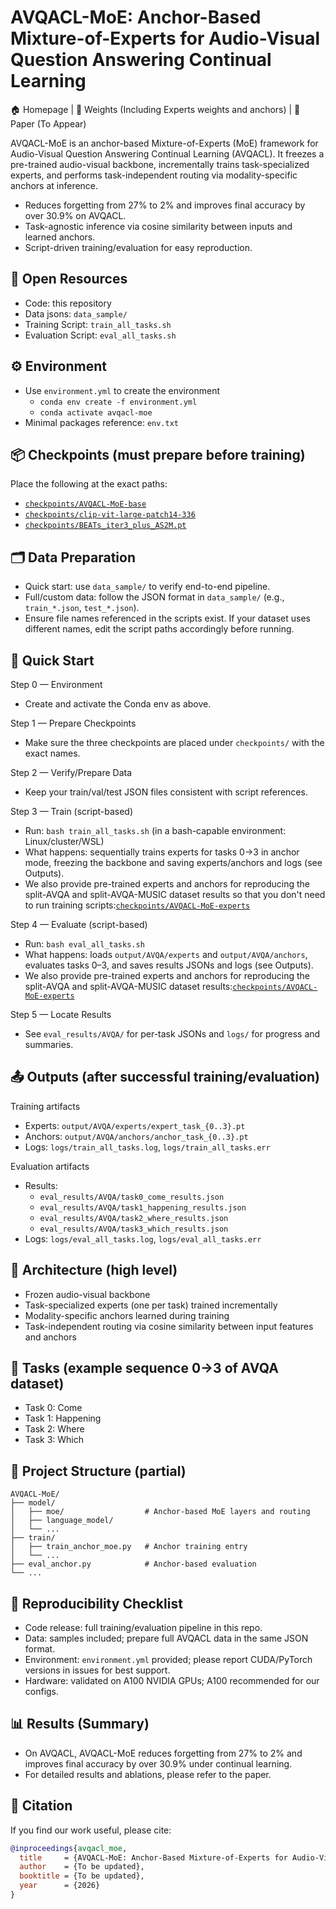 # AVQACL-MoE: Anchor-Based Mixture-of-Experts for Audio-Visual Question Answering Continual Learning

🏠 Homepage | 🤗 Weights (Including Experts weights and anchors) | 📖 Paper (To Appear)

AVQACL-MoE is an anchor-based Mixture-of-Experts (MoE) framework for Audio-Visual Question Answering Continual Learning (AVQACL). It freezes a pre-trained audio-visual backbone, incrementally trains task-specialized experts, and performs task-independent routing via modality-specific anchors at inference.

- Reduces forgetting from 27% to 2% and improves final accuracy by over 30.9% on AVQACL.
- Task-agnostic inference via cosine similarity between inputs and learned anchors.
- Script-driven training/evaluation for easy reproduction.


## 📂 Open Resources
- Code: this repository
- Data jsons: `data_sample/`
- Training Script: `train_all_tasks.sh`
- Evaluation Script: `eval_all_tasks.sh`


## ⚙️ Environment
- Use `environment.yml` to create the environment
  - `conda env create -f environment.yml`
  - `conda activate avqacl-moe`
- Minimal packages reference: `env.txt`


## 📦 Checkpoints (must prepare before training)
Place the following at the exact paths:
- [`checkpoints/AVQACL-MoE-base`](https://huggingface.co/anonymous-769/AVQACL-MoE)
- [`checkpoints/clip-vit-large-patch14-336`](https://huggingface.co/openai/clip-vit-large-patch14-336/tree/main)
- [`checkpoints/BEATs_iter3_plus_AS2M.pt`](https://1drv.ms/u/s!AqeByhGUtINrgcpke6_lRSZEKD5j2Q?e=A3FpOf)


## 🗂️ Data Preparation
- Quick start: use `data_sample/` to verify end-to-end pipeline.
- Full/custom data: follow the JSON format in `data_sample/` (e.g., `train_*.json`, `test_*.json`).
- Ensure file names referenced in the scripts exist. If your dataset uses different names, edit the script paths accordingly before running.


## 🚀 Quick Start
Step 0 — Environment
- Create and activate the Conda env as above.

Step 1 — Prepare Checkpoints
- Make sure the three checkpoints are placed under `checkpoints/` with the exact names.

Step 2 — Verify/Prepare Data
- Keep your train/val/test JSON files consistent with script references.

Step 3 — Train (script-based)
- Run: `bash train_all_tasks.sh` (in a bash-capable environment: Linux/cluster/WSL)
- What happens: sequentially trains experts for tasks 0→3 in anchor mode, freezing the backbone and saving experts/anchors and logs (see Outputs).
- We also provide pre-trained experts and anchors for reproducing the split-AVQA and split-AVQA-MUSIC dataset results so that you don't need to run training scripts:[`checkpoints/AVQACL-MoE-experts`](https://huggingface.co/anonymous-769/AVQACL-MoE-expert)

Step 4 — Evaluate (script-based)
- Run: `bash eval_all_tasks.sh`
- What happens: loads `output/AVQA/experts` and `output/AVQA/anchors`, evaluates tasks 0–3, and saves results JSONs and logs (see Outputs).
- We also provide pre-trained experts and anchors for reproducing the split-AVQA and split-AVQA-MUSIC dataset results:[`checkpoints/AVQACL-MoE-experts`](https://huggingface.co/anonymous-769/AVQACL-MoE-expert)

Step 5 — Locate Results
- See `eval_results/AVQA/` for per-task JSONs and `logs/` for progress and summaries.


## 📤 Outputs (after successful training/evaluation)
Training artifacts
- Experts: `output/AVQA/experts/expert_task_{0..3}.pt`
- Anchors: `output/AVQA/anchors/anchor_task_{0..3}.pt`
- Logs: `logs/train_all_tasks.log`, `logs/train_all_tasks.err`

Evaluation artifacts
- Results:
  - `eval_results/AVQA/task0_come_results.json`
  - `eval_results/AVQA/task1_happening_results.json`
  - `eval_results/AVQA/task2_where_results.json`
  - `eval_results/AVQA/task3_which_results.json`
- Logs: `logs/eval_all_tasks.log`, `logs/eval_all_tasks.err`


## 🧱 Architecture (high level)
- Frozen audio-visual backbone
- Task-specialized experts (one per task) trained incrementally
- Modality-specific anchors learned during training
- Task-independent routing via cosine similarity between input features and anchors


## 🧪 Tasks (example sequence 0→3 of AVQA dataset)
- Task 0: Come
- Task 1: Happening
- Task 2: Where
- Task 3: Which


## 📁 Project Structure (partial)
```
AVQACL-MoE/
├── model/
│   ├── moe/                  # Anchor-based MoE layers and routing
│   ├── language_model/
│   └── ...
├── train/
│   ├── train_anchor_moe.py   # Anchor training entry
│   └── ...
├── eval_anchor.py            # Anchor-based evaluation
└── ...
```


## 🔁 Reproducibility Checklist
- Code release: full training/evaluation pipeline in this repo.
- Data: samples included; prepare full AVQACL data in the same JSON format.
- Environment: `environment.yml` provided; please report CUDA/PyTorch versions in issues for best support.
- Hardware: validated on A100 NVIDIA GPUs; A100 recommended for our configs.


## 📊 Results (Summary)
- On AVQACL, AVQACL-MoE reduces forgetting from 27% to 2% and improves final accuracy by over 30.9% under continual learning.
- For detailed results and ablations, please refer to the paper.


## 📝 Citation
If you find our work useful, please cite:
```bibtex
@inproceedings{avqacl_moe,
  title     = {AVQACL-MoE: Anchor-Based Mixture-of-Experts for Audio-Visual Question Answering Continual Learning},
  author    = {To be updated},
  booktitle = {To be updated},
  year      = {2026}
}
```
